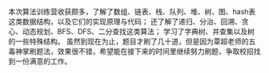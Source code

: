 本次算法训练营收获颇多，了解了数组、链表、栈、队列、堆、树、图、hash表这类数据结构，以及它们的实现原理与代码；
还了解了递归、分治、回溯、贪心、动态规划、BFS、DFS、二分查找这类算法；
学习了字典树、并查集以及树的一些特殊结构。
虽然到现在为止，题目才刷了几十道，但是因为覃超老师的五毒神掌刷题法，效果很不错，希望能在接下来的时间里继续努力刷题，争取校招找到一份满意的工作。